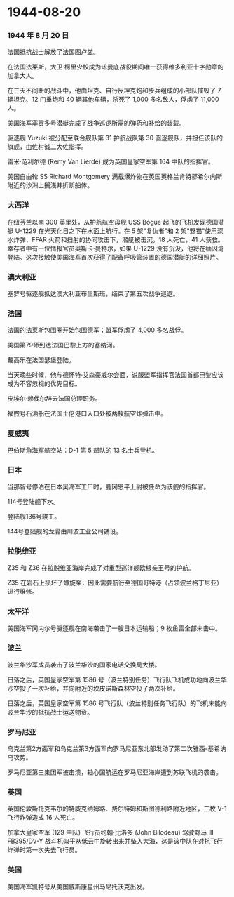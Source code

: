 # 1944-08-20

### 1944 年 8 月 20 日

法国抵抗战士解放了法国图卢兹。

在法国法莱斯，大卫·柯里少校成为诺曼底战役期间唯一获得维多利亚十字勋章的加拿大人。

在三天不间断的战斗中，他由坦克、自行反坦克炮和步兵组成的小部队摧毁了 7
辆坦克、12 门重炮和 40 辆其他车辆，杀死了 1,000 多名敌人，俘虏了 11,000
人。

美国海军塞贡多号潜艇完成了战争巡逻所需的弹药和补给的装载。

驱逐舰 Yuzuki 被分配至联合舰队第 31 护航战队第 30
驱逐舰队，并担任该队的旗舰，由佐村诚二大佐指挥。

雷米·范利尔德 (Remy Van Lierde) 成为英国皇家空军第 164 中队的指挥官。

美国自由轮 SS Richard Montgomery
满载爆炸物在英国英格兰肯特郡希尔内斯附近的沙洲上搁浅并折断船体。

### 大西洋

在纽芬兰以南 300 英里处，从护航航空母舰 USS Bogue 起飞的飞机发现德国潜艇
U-1229 在光天化日之下在水面上航行。在 5 架"复仇者"和 2
架"野猫"使用深水炸弹、FFAR 火箭和扫射的协同攻击下，潜艇被击沉。18
人死亡，41 人获救。幸存者中有一位情报官员奥斯卡·曼特尔，如果 U-1229
没有沉没，他将在缅因湾登陆。这次接触使美国海军首次获得了配备呼吸管装置的德国潜艇的详细照片。

### 澳大利亚

塞罗号驱逐舰抵达澳大利亚布里斯班，结束了第五次战争巡逻。

### 法国

法国的法莱斯包围圈开始包围德军；盟军俘虏了 4,000 多名战俘。

美国第79师到达法国巴黎上方的塞纳河。

戴高乐在法国瑟堡登陆。

当天晚些时候，他与德怀特·艾森豪威尔会面，说服盟军指挥官法国首都巴黎应该成为不容忽视的优先目标。

皮埃尔·赖伐尔辞去法国总理职务。

福煦号石油船在法国土伦港口入口处被两枚航空炸弹击中。

### 夏威夷

巴伯斯角海军航空站：D-1 第 5 部队的 13 名士兵登机。

### 日本

当那智号停泊在日本吴海军工厂时，鹿冈恩平上尉被任命为该舰的指挥官。

114号登陆舰下水。

登陆舰136号竣工。

144号登陆舰的龙骨由川波工业公司铺设。

### 拉脱维亚

Z35 和 Z36 在拉脱维亚海岸完成了对重型巡洋舰欧根亲王号的护航。

Z35
在岩石上损坏了螺旋桨，因此需要航行至德国哥特港（占领波兰格丁尼亚）进行维修。

### 太平洋

美国海军冈内尔号驱逐舰在南海袭击了一艘日本运输船；9 枚鱼雷全部未击中。

### 波兰

波兰华沙军成员袭击了波兰华沙的国家电话交换局大楼。

日落之后，英国皇家空军第 1586
号（波兰特别任务）飞行队飞机成功地向波兰华沙空投了一次补给，并向附近的坎皮诺斯森林空投了两次补给。

日落之后，英国皇家空军第 1586
号飞行队（波兰特别任务飞行队）的飞机未能向波兰华沙的抵抗战士运送物资。

### 罗马尼亚

乌克兰第2方面军和乌克兰第3方面军向罗马尼亚东北部发动了第二次雅西-基希讷乌攻势。

罗马尼亚第三集团军被击溃，轴心国航运在罗马尼亚海岸遭到苏联飞机的袭击。

### 英国

英国伦敦斯托克韦尔的特威克纳姆路、费尔特姆和斯图德利路附近地区，三枚 V-1
飞行炸弹造成 16 人死亡。

加拿大皇家空军 (129 中队) 飞行员约翰·比洛多 (John Bilodeau) 驾驶野马 III
FB395/DV-Y
战斗机似乎从低云中旋转出来并坠入大海，这是该中队在对抗飞行炸弹时第一次失去飞行员。

### 美国

美国海军凯特号从美国威斯康星州马尼托沃克出发。
